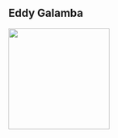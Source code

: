 

<p align="center" width="300">
  <h2>Eddy Galamba</h2>
   <img align="center" width="200" src="https://avatars.githubusercontent.com/u/137443771?s=400&u=dd7bc107974655b5324f729fa190bdf22a527ab2&v=4" />
   
</p>

<!--
**glmbxecurity/glmbxecurity** is a ✨ _special_ ✨ repository because its `README.md` (this file) appears on your GitHub profile.

Here are some ideas to get you started:

- 🔭 I’m currently working on ...
- 🌱 I’m currently learning ...
- 👯 I’m looking to collaborate on ...
- 🤔 I’m looking for help with ...
- 💬 Ask me about ...
- 📫 How to reach me: ...
- 😄 Pronouns: ...
- ⚡ Fun fact: ...
-->

